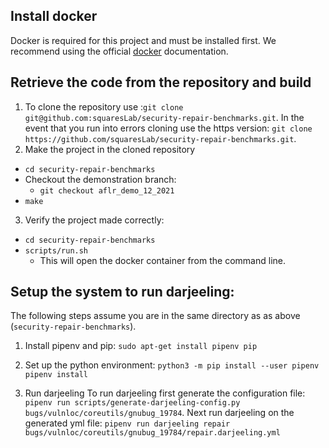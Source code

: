 ## Install docker
Docker is required for this project and must be installed first. We recommend using the official
[docker](https://docs.docker.com/engine/install/ubuntu/) documentation.
## Retrieve the code from the repository and build
1. To clone the repository use :`git clone
   git@github.com:squaresLab/security-repair-benchmarks.git`.  In the event
   that you run into errors cloning use the https version: `git clone
   https://github.com/squaresLab/security-repair-benchmarks.git`.
2. Make the project in the cloned repository
- `cd security-repair-benchmarks`
- Checkout the demonstration branch:
	- `git checkout aflr_demo_12_2021`
- `make`
3. Verify the project made correctly:
- `cd security-repair-benchmarks`
- `scripts/run.sh`
	- This will open the docker container from the command line.
## Setup the system to run darjeeling:
The following steps assume you are in the same directory as as above (`security-repair-benchmarks`).
1. Install pipenv and pip:
`sudo apt-get install pipenv pip`
2. Set up the python environment:
`python3 -m pip install --user pipenv`
`pipenv install`

4. Run darjeeling
To run darjeeling first generate the configuration file:
`pipenv run scripts/generate-darjeeling-config.py bugs/vulnloc/coreutils/gnubug_19784`.
Next run darjeeling on the generated yml file:
`pipenv run darjeeling repair bugs/vulnloc/coreutils/gnubug_19784/repair.darjeeling.yml`
